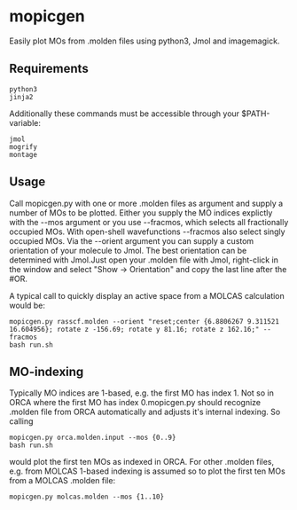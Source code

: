 # mopicgen
Easily plot MOs from .molden files using python3, Jmol and imagemagick.
## Requirements

    python3
    jinja2
Additionally these commands must be accessible through your $PATH-variable:

    jmol
    mogrify
    montage
## Usage
Call mopicgen.py with one or more .molden files as argument and supply a number of MOs to be plotted. Either you supply the MO indices explictly with the --mos argument or you use --fracmos, which selects all fractionally occupied MOs. With open-shell wavefunctions --fracmos also select singly occupied MOs.
Via the --orient argument you can supply a custom orientation of your molecule to Jmol. The best orientation can be determined with Jmol.Just open your .molden file with Jmol, right-click in the window and select "Show -> Orientation" and copy the last line after the #OR.

A typical call to quickly display an active space from a MOLCAS calculation would be:

    mopicgen.py rasscf.molden --orient "reset;center {6.8806267 9.311521 16.604956}; rotate z -156.69; rotate y 81.16; rotate z 162.16;" --fracmos
    bash run.sh
    
## MO-indexing
Typically MO indices are 1-based, e.g. the first MO has index 1. Not so in ORCA where the first MO has index 0.mopicgen.py should recognize .molden file from ORCA automatically and adjusts it's internal indexing. So calling

    mopicgen.py orca.molden.input --mos {0..9}
    bash run.sh
    
would plot the first ten MOs as indexed in ORCA. For other .molden files, e.g. from MOLCAS 1-based indexing is assumed so to plot the first ten MOs from a MOLCAS .molden file:

    mopicgen.py molcas.molden --mos {1..10}
    

